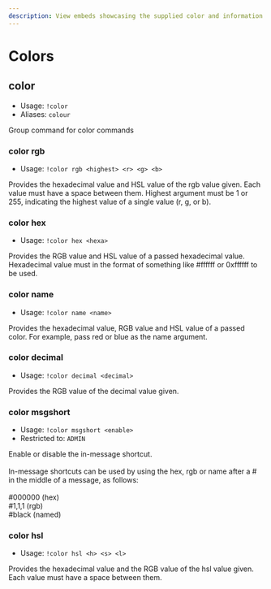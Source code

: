 ```yaml
---
description: View embeds showcasing the supplied color and information about it
---
```


# Colors

## color

* Usage: `!color`
* Aliases: `colour`

Group command for color commands

### color rgb

* Usage: `!color rgb <highest> <r> <g> <b>`

Provides the hexadecimal value and HSL value of the rgb value given. Each value must have a space between them. Highest argument must be 1 or 255, indicating the highest value of a single value (r, g, or b).

### color hex

* Usage: `!color hex <hexa>`

Provides the RGB value and HSL value of a passed hexadecimal value. Hexadecimal value must in the format of something like #ffffff or 0xffffff to be used.

### color name

* Usage: `!color name <name>`

Provides the hexadecimal value, RGB value and HSL value of a passed color. For example, pass red or blue as the name argument.

### color decimal

* Usage: `!color decimal <decimal>`

Provides the RGB value of the decimal value given.

### color msgshort

* Usage: `!color msgshort <enable>`
* Restricted to: `ADMIN`

Enable or disable the in-message shortcut.\
\
In-message shortcuts can be used by using the hex, rgb or name after a # in the middle of a message, as follows:\
\
\#000000 (hex)\
\#1,1,1 (rgb)\
\#black (named)

### color hsl

* Usage: `!color hsl <h> <s> <l>`

Provides the hexadecimal value and the RGB value of the hsl value given. Each value must have a space between them.
